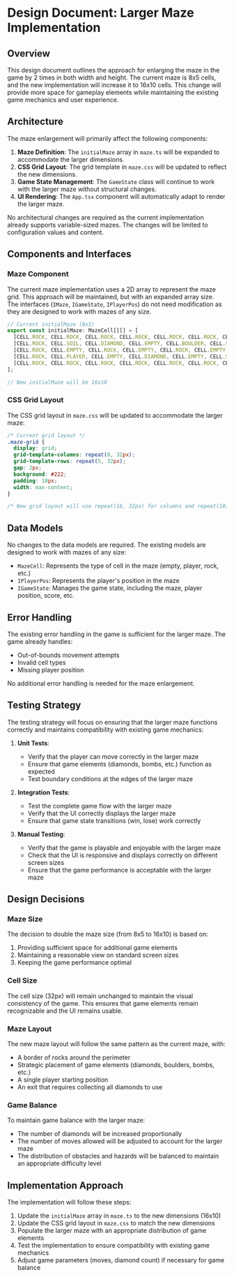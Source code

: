 # Design Document: Larger Maze Implementation

## Overview

This design document outlines the approach for enlarging the maze in the game by 2 times in both width and height. The current maze is 8x5 cells, and the new implementation will increase it to 16x10 cells. This change will provide more space for gameplay elements while maintaining the existing game mechanics and user experience.

## Architecture

The maze enlargement will primarily affect the following components:

1. **Maze Definition**: The `initialMaze` array in `maze.ts` will be expanded to accommodate the larger dimensions.
2. **CSS Grid Layout**: The grid template in `maze.css` will be updated to reflect the new dimensions.
3. **Game State Management**: The `GameState` class will continue to work with the larger maze without structural changes.
4. **UI Rendering**: The `App.tsx` component will automatically adapt to render the larger maze.

No architectural changes are required as the current implementation already supports variable-sized mazes. The changes will be limited to configuration values and content.

## Components and Interfaces

### Maze Component

The current maze implementation uses a 2D array to represent the maze grid. This approach will be maintained, but with an expanded array size. The interfaces (`IMaze`, `IGameState`, `IPlayerPos`) do not need modification as they are designed to work with mazes of any size.

```typescript
// Current initialMaze (8x5)
export const initialMaze: MazeCell[][] = [
  [CELL.ROCK, CELL.ROCK, CELL.ROCK, CELL.ROCK, CELL.ROCK, CELL.ROCK, CELL.ROCK, CELL.ROCK],
  [CELL.ROCK, CELL.SOIL, CELL.DIAMOND, CELL.EMPTY, CELL.BOULDER, CELL.SOIL, CELL.BOMB, CELL.ROCK],
  [CELL.ROCK, CELL.EMPTY, CELL.ROCK, CELL.EMPTY, CELL.ROCK, CELL.EMPTY, CELL.EMPTY, CELL.ROCK],
  [CELL.ROCK, CELL.PLAYER, CELL.EMPTY, CELL.DIAMOND, CELL.EMPTY, CELL.SOIL, CELL.EXIT, CELL.ROCK],
  [CELL.ROCK, CELL.ROCK, CELL.ROCK, CELL.ROCK, CELL.ROCK, CELL.ROCK, CELL.ROCK, CELL.ROCK],
];

// New initialMaze will be 16x10
```

### CSS Grid Layout

The CSS grid layout in `maze.css` will be updated to accommodate the larger maze:

```css
/* Current grid layout */
.maze-grid {
  display: grid;
  grid-template-columns: repeat(8, 32px);
  grid-template-rows: repeat(5, 32px);
  gap: 2px;
  background: #222;
  padding: 10px;
  width: max-content;
}

/* New grid layout will use repeat(16, 32px) for columns and repeat(10, 32px) for rows */
```

## Data Models

No changes to the data models are required. The existing models are designed to work with mazes of any size:

- `MazeCell`: Represents the type of cell in the maze (empty, player, rock, etc.)
- `IPlayerPos`: Represents the player's position in the maze
- `IGameState`: Manages the game state, including the maze, player position, score, etc.

## Error Handling

The existing error handling in the game is sufficient for the larger maze. The game already handles:

- Out-of-bounds movement attempts
- Invalid cell types
- Missing player position

No additional error handling is needed for the maze enlargement.

## Testing Strategy

The testing strategy will focus on ensuring that the larger maze functions correctly and maintains compatibility with existing game mechanics:

1. **Unit Tests**:
   - Verify that the player can move correctly in the larger maze
   - Ensure that game elements (diamonds, bombs, etc.) function as expected
   - Test boundary conditions at the edges of the larger maze

2. **Integration Tests**:
   - Test the complete game flow with the larger maze
   - Verify that the UI correctly displays the larger maze
   - Ensure that game state transitions (win, lose) work correctly

3. **Manual Testing**:
   - Verify that the game is playable and enjoyable with the larger maze
   - Check that the UI is responsive and displays correctly on different screen sizes
   - Ensure that the game performance is acceptable with the larger maze

## Design Decisions

### Maze Size

The decision to double the maze size (from 8x5 to 16x10) is based on:

1. Providing sufficient space for additional game elements
2. Maintaining a reasonable view on standard screen sizes
3. Keeping the game performance optimal

### Cell Size

The cell size (32px) will remain unchanged to maintain the visual consistency of the game. This ensures that game elements remain recognizable and the UI remains usable.

### Maze Layout

The new maze layout will follow the same pattern as the current maze, with:

- A border of rocks around the perimeter
- Strategic placement of game elements (diamonds, boulders, bombs, etc.)
- A single player starting position
- An exit that requires collecting all diamonds to use

### Game Balance

To maintain game balance with the larger maze:

- The number of diamonds will be increased proportionally
- The number of moves allowed will be adjusted to account for the larger maze
- The distribution of obstacles and hazards will be balanced to maintain an appropriate difficulty level

## Implementation Approach

The implementation will follow these steps:

1. Update the `initialMaze` array in `maze.ts` to the new dimensions (16x10)
2. Update the CSS grid layout in `maze.css` to match the new dimensions
3. Populate the larger maze with an appropriate distribution of game elements
4. Test the implementation to ensure compatibility with existing game mechanics
5. Adjust game parameters (moves, diamond count) if necessary for game balance
